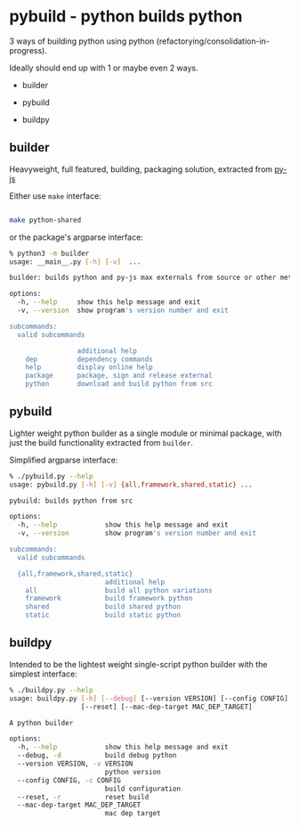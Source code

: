 # pybuild - python builds python

3 ways of building python using python (refactorying/consolidation-in-progress).

Ideally should end up with 1 or maybe even 2 ways.

- builder

- pybuild

- buildpy

## builder

Heavyweight, full featured, building, packaging solution, extracted from [py-js](https://github.com/shakfu/py-js)

Either use `make` interface:

```bash

make python-shared

```

or the package's argparse interface:

```bash
% python3 -m builder
usage: __main__.py [-h] [-v]  ...

builder: builds python and py-js max externals from source or other methods.

options:
  -h, --help     show this help message and exit
  -v, --version  show program's version number and exit

subcommands:
  valid subcommands

                 additional help
    dep          dependency commands
    help         display online help
    package      package, sign and release external
    python       download and build python from src
```

## pybuild

Lighter weight python builder as a single module or minimal package, with just the build functionality extracted from `builder`.

Simplified argparse interface:

```bash
% ./pybuild.py --help
usage: pybuild.py [-h] [-v] {all,framework,shared,static} ...

pybuild: builds python from src

options:
  -h, --help            show this help message and exit
  -v, --version         show program's version number and exit

subcommands:
  valid subcommands

  {all,framework,shared,static}
                        additional help
    all                 build all python variations
    framework           build framework python
    shared              build shared python
    static              build static python
```

## buildpy

Intended to be the lightest weight single-script python builder with the simplest interface:

```bash
% ./buildpy.py --help
usage: buildpy.py [-h] [--debug] [--version VERSION] [--config CONFIG]
                  [--reset] [--mac-dep-target MAC_DEP_TARGET]

A python builder

options:
  -h, --help            show this help message and exit
  --debug, -d           build debug python
  --version VERSION, -v VERSION
                        python version
  --config CONFIG, -c CONFIG
                        build configuration
  --reset, -r           reset build
  --mac-dep-target MAC_DEP_TARGET
                        mac dep target
```
